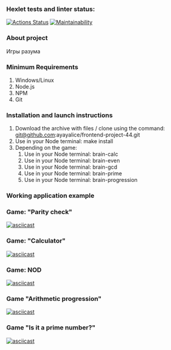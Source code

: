 ### Hexlet tests and linter status:
[![Actions Status](https://github.com/ayayalice/frontend-project-44/workflows/hexlet-check/badge.svg)](https://github.com/ayayalice/frontend-project-44/actions)
[![Maintainability](https://api.codeclimate.com/v1/badges/1c74e9e6a864f6014551/maintainability)](https://codeclimate.com/github/ayayalice/frontend-project-44/maintainability)
### About project
Игры разума
### Minimum Requirements
1. Windows/Linux
2. Node.js
3. NPM
4. Git
### Installation and launch instructions
1. Download the archive with files / clone using the command: git@github.com:ayayalice/frontend-project-44.git
2. Use in your Node terminal: make install
3. Depending on the game:
    1. Use in your Node terminal: brain-calc
    2. Use in your Node terminal: brain-even
    3. Use in your Node terminal: brain-gcd
    4. Use in your Node terminal: brain-prime
    5. Use in your Node terminal: brain-progression
### Working application example
### Game: "Parity check"
[![asciicast](https://asciinema.org/a/538600.svg)](https://asciinema.org/a/538600)
### Game: "Calculator"
[![asciicast](https://asciinema.org/a/538748.svg)](https://asciinema.org/a/538748)
### Game: NOD
[![asciicast](https://asciinema.org/a/538872.svg)](https://asciinema.org/a/538872)
### Game "Arithmetic progression"
[![asciicast](https://asciinema.org/a/539286.svg)](https://asciinema.org/a/539286)
### Game "Is it a prime number?"
[![asciicast](https://asciinema.org/a/539417.svg)](https://asciinema.org/a/539417)